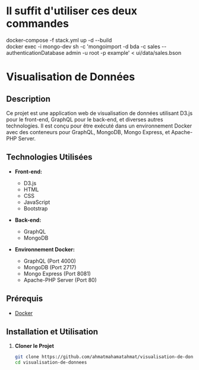 # Il suffit d'utiliser ces deux commandes
docker-compose -f stack.yml up -d --build <br>
docker exec -i mongo-dev sh -c 'mongoimport -d bda -c sales --authenticationDatabase admin -u root -p example' < ui/data/sales.bson

# Visualisation de Données

## Description
Ce projet est une application web de visualisation de données utilisant D3.js pour le front-end, GraphQL pour le back-end, et diverses autres technologies. Il est conçu pour être exécuté dans un environnement Docker avec des conteneurs pour GraphQL, MongoDB, Mongo Express, et Apache-PHP Server.

## Technologies Utilisées
- **Front-end:**
  - D3.js
  - HTML
  - CSS
  - JavaScript
  - Bootstrap

- **Back-end:**
  - GraphQL
  - MongoDB

- **Environnement Docker:**
  - GraphQL (Port 4000)
  - MongoDB (Port 2717)
  - Mongo Express (Port 8081)
  - Apache-PHP Server (Port 80)

## Prérequis
- [Docker](https://www.docker.com/get-started)

## Installation et Utilisation

1. **Cloner le Projet**
   ```bash
   git clone https://github.com/ahmatmahamatahmat/visualisation-de-donnees.git
   cd visualisation-de-donnees
